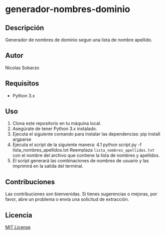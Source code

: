 # generador-nombres-dominio

## Descripción
Generador de nombres de dominio segun una lista de nombre apellido.

## Autor
Nicolas Sobarzo

## Requisitos
- Python 3.x

## Uso
1. Clona este repositorio en tu máquina local.
2. Asegúrate de tener Python 3.x instalado.
3. Ejecuta el siguiente comando para instalar las dependencias: pip install argparse
4. Ejecuta el script de la siguiente manera:
  4.1 python script.py -f lista_nombres_apellidos.txt
Reemplaza `lista_nombres_apellidos.txt` con el nombre del archivo que contiene la lista de nombres y apellidos.
5. El script generará las combinaciones de nombres de usuario y las imprimirá en la salida del terminal.

## Contribuciones
Las contribuciones son bienvenidas. Si tienes sugerencias o mejoras, por favor, abre un problema o envía una solicitud de extracción.

## Licencia
[MIT License](LICENSE)
